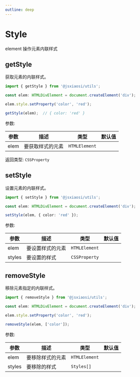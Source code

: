 ```yaml
---
outline: deep
---
```


# Style

element 操作元素内联样式

## getStyle

获取元素的内联样式。

```ts
import { getStyle } from '@jsxiaosi/utils';

const elem: HTMLDivElement = document.createElement('div');

elem.style.setProperty('color', 'red');

getStyle(elem);  // { color: 'red' }
```

参数:

参数 | 描述 | 类型 | 默认值
---------|----------|---------|---------
elem | 要获取样式的元素 | `HTMLElement` |

返回类型: `CSSProperty`

## setStyle

设置元素的内联样式。

```ts
import { setStyle } from '@jsxiaosi/utils';

const elem: HTMLDivElement = document.createElement('div');

setStyle(elem, { color: 'red' });
```

参数:

参数 | 描述 | 类型 | 默认值
---------|----------|---------|---------
elem | 要设置样式的元素 | `HTMLElement` |
styles | 要设置的样式 | `CSSProperty` |

## removeStyle

移除元素指定的内联样式。

```ts
import { removeStyle } from '@jsxiaosi/utils';

const elem: HTMLDivElement = document.createElement('div');

elem.style.setProperty('color', 'red');

removeStyle(elem, ['color']);
```

参数:

参数 | 描述 | 类型 | 默认值
---------|----------|---------|---------
elem | 要移除样式的元素 | `HTMLElement` |
styles | 要移除的样式 | `Styles[]` |
